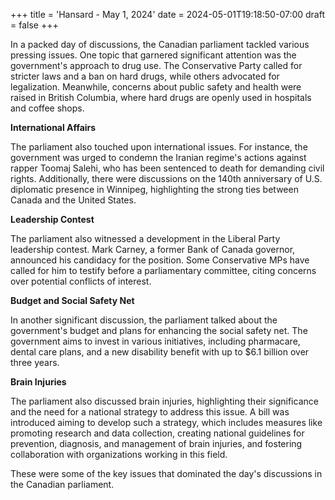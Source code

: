 +++
title = 'Hansard - May 1, 2024'
date = 2024-05-01T19:18:50-07:00
draft = false
+++

In a packed day of discussions, the Canadian parliament tackled various pressing issues. One topic that garnered significant attention was the government's approach to drug use. The Conservative Party called for stricter laws and a ban on hard drugs, while others advocated for legalization. Meanwhile, concerns about public safety and health were raised in British Columbia, where hard drugs are openly used in hospitals and coffee shops.

**International Affairs**

The parliament also touched upon international issues. For instance, the government was urged to condemn the Iranian regime's actions against rapper Toomaj Salehi, who has been sentenced to death for demanding civil rights. Additionally, there were discussions on the 140th anniversary of U.S. diplomatic presence in Winnipeg, highlighting the strong ties between Canada and the United States.

**Leadership Contest**

The parliament also witnessed a development in the Liberal Party leadership contest. Mark Carney, a former Bank of Canada governor, announced his candidacy for the position. Some Conservative MPs have called for him to testify before a parliamentary committee, citing concerns over potential conflicts of interest.

**Budget and Social Safety Net**

In another significant discussion, the parliament talked about the government's budget and plans for enhancing the social safety net. The government aims to invest in various initiatives, including pharmacare, dental care plans, and a new disability benefit with up to $6.1 billion over three years.

**Brain Injuries**

The parliament also discussed brain injuries, highlighting their significance and the need for a national strategy to address this issue. A bill was introduced aiming to develop such a strategy, which includes measures like promoting research and data collection, creating national guidelines for prevention, diagnosis, and management of brain injuries, and fostering collaboration with organizations working in this field.

These were some of the key issues that dominated the day's discussions in the Canadian parliament.
